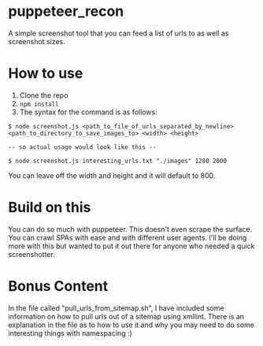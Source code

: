 # puppeteer_recon
A simple screenshot tool that you can feed a list of urls to as well as screenshot sizes.

# How to use

1. Clone the repo
2. `npm install`
3. The syntax for the command is as follows:
```
$ node screenshot.js <path_to_file_of_urls_separated_by_newline> <path_to_directory_to_save_images_to> <width> <height>

-- so actual usage would look like this --

$ node screenshot.js interesting_urls.txt "./images" 1280 2000
```
You can leave off the width and height and it will default to 800.

# Build on this
You can do so much with puppeteer. This doesn't even scrape the surface. You can crawl SPAs with ease and with different user agents. I'll be doing more with this but wanted to put it out there for anyone who needed a quick screenshotter.

# Bonus Content
In the file called "pull_urls_from_sitemap.sh", I have included some information on how to pull urls out of a sitemap using xmllint. There is an explanation in the file as to how to use it and why you may need to do some interesting things with namespacing :) 





